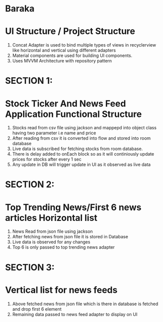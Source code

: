 # Baraka
# UI Structure / Project Structure
1. Concat Adapter is used to bind multiple types of views in recyclerview like horizontal and vertical using different adapters
2. Material components are used for building UI components.
3. Uses MVVM Architecture with repository pattern 

# SECTION 1:

# Stock Ticker And News Feed Application Functional Structure
1. Stocks read from csv file using jackson and mappepd into object class having two parameter i.e name and price
2. After reading from csv it is converted into flow and stored into room database 
3. Live data is subscribed for fetching stocks from room database. 
4. There is delay added to onEach block so as it will continiously update prices for stocks after every 1 sec
5. Any update in DB will trigger update in UI as it observed as live data

# SECTION 2:
# Top Trending News/First 6 news articles Horizontal list
1. News Read from json file using jackson
2. After fetching news from json file it is stored in Database 
3. Live data is observed for any changes 
4. Top 6 is only passed to top trending news adapter

# SECTION 3:
# Vertical list for news feeds
1. Above fetched news from json file which is there in database is fetched and drop first 6 element 
2. Remaining data passed to news feed adapter to display on UI
